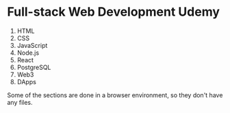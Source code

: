 # Full-stack Web Development Udemy

1. HTML
2. CSS
3. JavaScript
4. Node.js
5. React
6. PostgreSQL
7. Web3
8. DApps

Some of the sections are done in a browser environment, so they don't have any files.
